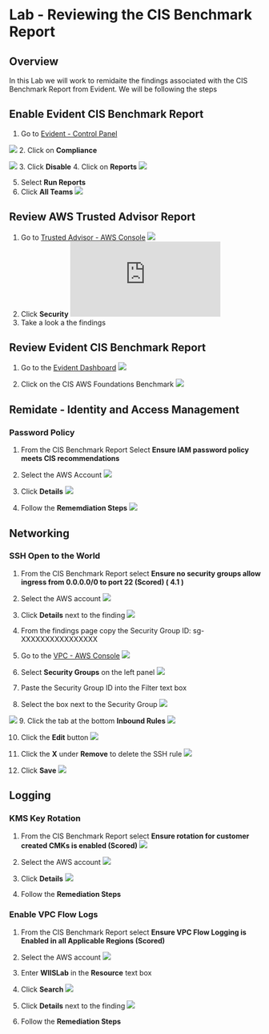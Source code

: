 # Lab - Reviewing the CIS Benchmark Report

## Overview
In this Lab we will work to remidaite the findings associated with the CIS Benchmark Report from Evident.  We will be following the steps 


## Enable Evident CIS Benchmark Report

1. Go to [Evident - Control Panel](https://esp.evident.io/control_panel/external_accounts)

![](https://github.com/Halimer/wiis/blob/master/images/Lab1_Evident_Report2.png)
2. Click on **Compliance**

![](https://github.com/Halimer/wiis/blob/master/images/Lab1_Evident_Report3.png)
3. Click **Disable** 
4. Click on **Reports** 
![](https://github.com/Halimer/wiis/blob/master/images/Lab1_Evident_Report4.png)

5. Select **Run Reports**
6. Click **All Teams** 
![](https://github.com/Halimer/wiis/blob/master/images/Lab1_Evident_Report5.png)

## Review AWS Trusted Advisor Report

1. Go to [Trusted Advisor - AWS Console](https://console.aws.amazon.com/trustedadvisor/home?#/dashboard)
![](https://github.com/Halimer/wiis/blob/master/images/Lab1_TA1.png)
2. Click **Security**
![](https://github.com/Halimer/wiis/blob/master/images/Lab1_TA2.pdf)
3. Take a look a the findings

## Review Evident CIS Benchmark Report


1. Go to the [Evident Dashboard](https://esp.evident.io/)
![](https://github.com/Halimer/wiis/blob/master/images/Lab1_Evident_Dashboard.PNG)

2. Click on the CIS AWS Foundations Benchmark
![](https://github.com/Halimer/wiis/blob/master/images/Lab1_Evindet_CIS_Report.png)

## Remidate - Identity and Access Management

### Password Policy
1. From the CIS Benchmark Report Select **Ensure IAM password policy meets CIS recommendations**

2. Select the AWS Account
![](https://github.com/Halimer/wiis/blob/master/images/Lab1_Password_CIS.png)

3. Click **Details**
![](https://github.com/Halimer/wiis/blob/master/images/Lab1_Password_CIS_Details.png)

4. Follow the **Rememdiation Steps**
![](https://github.com/Halimer/wiis/blob/master/images/Lab1_Password_Finding.png)


## Networking
### SSH Open to the World
1. From the CIS Benchmark Report select **Ensure no security groups allow ingress from 0.0.0.0/0 to port 22 (Scored) ( 4.1 )**  
2. Select the AWS account
![](https://github.com/Halimer/wiis/blob/master/images/Lab1_SG_CIS.png.png)

3. Click **Details** next to the finding
![](https://github.com/Halimer/wiis/blob/master/images/Lab1_SG_Open.png)

4. From the findings page copy the Security Group ID: sg-XXXXXXXXXXXXXXXX

5. Go to the [VPC - AWS Console](https://console.aws.amazon.com/vpc)
![](https://github.com/Halimer/wiis/blob/master/images/Lab1_VPC_.png)

6. Select **Security Groups** on the left panel
![](https://github.com/Halimer/wiis/blob/master/images/Lab1_SG1.png)

7. Paste the Security Group ID into the Filter text box
8. Select the box next to the Security Group
![](https://github.com/Halimer/wiis/blob/master/images/Lab1_SG2.png)

![](https://github.com/Halimer/wiis/blob/master/images/Lab1_SG3.png)
9. Click the tab at the bottom **Inbound Rules**
![](https://github.com/Halimer/wiis/blob/master/images/Lab1_SG3.png)

10. Click the **Edit** button
![](https://github.com/Halimer/wiis/blob/master/images/Lab1_SG4.png)

11. Click the **X** under **Remove** to delete the SSH rule
![](https://github.com/Halimer/wiis/blob/master/images/Lab1_SG5.png)

12. Click **Save** 
![](https://github.com/Halimer/wiis/blob/master/images/Lab1_SG6.png)

## Logging
### KMS Key Rotation
1. From the CIS Benchmark Report select **Ensure rotation for customer created CMKs is enabled (Scored)** 
![](https://github.com/Halimer/wiis/blob/master/images/Lab1_Key_CIS.png)

2. Select the AWS account
![](https://github.com/Halimer/wiis/blob/master/images/Lab1_Key_CIS_Finding.png)

3. Click **Details**
![](https://github.com/Halimer/wiis/blob/master/images/Lab1_Key_CIS_Details.png)

4. Follow the **Remediation Steps**

### Enable VPC Flow Logs
1. From the CIS Benchmark Report select **Ensure VPC Flow Logging is Enabled in all Applicable Regions (Scored)** 

2. Select the AWS account
![](https://github.com/Halimer/wiis/blob/master/images/Lab1_CIS_Logging.png)

3. Enter **WIISLab** in the **Resource** text box
4. Click **Search**
![](https://github.com/Halimer/wiis/blob/master/images/Lab1_CIS_Logging_Findings.png)

5. Click **Details** next to the finding
![](https://github.com/Halimer/wiis/blob/master/images/Lab1_CIS_Logging_Detail.png)

6. Follow the **Remediation Steps**
